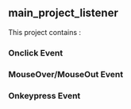 ## main_project_listener

This project contains :
### Onclick Event 
### MouseOver/MouseOut Event 
### Onkeypress Event 
